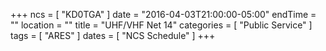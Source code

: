 +++
ncs = [ "KD0TGA" ]
date = "2016-04-03T21:00:00-05:00"
endTime = ""
location = ""
title = "UHF/VHF Net 14"
categories = [ "Public Service" ]
tags = [ "ARES" ]
dates = [ "NCS Schedule" ]
+++

